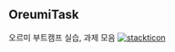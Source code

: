 ## OreumiTask
오르미 부트캠프 실습, 과제 모음
[![stackticon](https://firebasestorage.googleapis.com/v0/b/stackticon-81399.appspot.com/o/images%2F1712627210694?alt=media&token=8f059e59-92eb-4f00-b59a-58f5c480d4c6)](https://github.com/msdio/stackticon)
